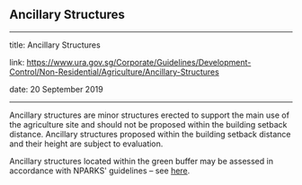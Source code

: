 ## Ancillary Structures
---
title: Ancillary Structures

link: https://www.ura.gov.sg/Corporate/Guidelines/Development-Control/Non-Residential/Agriculture/Ancillary-Structures

date: 20 September 2019

---


Ancillary structures are minor structures erected to support the main use of the agriculture site and should not be proposed within the building setback distance. Ancillary structures proposed within the building setback distance and their height are subject to evaluation.  
  
Ancillary structures located within the green buffer may be assessed in accordance with NPARKS' guidelines – see [here](https://www.nparks.gov.sg/partner-us/development-plan-submission/guidelines-on-greenery-provision-and-tree-conservation-for-developments).




